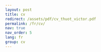 ```yaml
---
layout: post
title: cv
redirect: /assets/pdf/cv_thuot_victor.pdf
permalink: /fr/cv/
nav: true
nav_order: 5
lang: fr
group: cv
---
```


